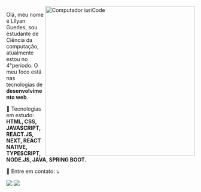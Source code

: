<img src="https://raw.githubusercontent.com/MicaelliMedeiros/micaellimedeiros/master/image/computer-illustration.png" min-width="400px" max-width="400px" width="400px" align="right" alt="Computador iuriCode">

<p align="left"> 
  Olá, meu nome é Lílyan Guedes, sou estudante de Ciência da computação, atualmente estou no 4°período. O meu foco está nas tecnologias de <strong>desenvolvimento web</strong>.<br>
</p>

<p align="left">
  🦄 Tecnologias em estudo: <strong>HTML, CSS, JAVASCRIPT, REACT.JS, NEXT,
    REACT NATIVE, TYPESCRIPT, NODE.JS, JAVA, SPRING BOOT.</strong>
</p>

<p align="left">
  💌 Entre em contato: ⤵️
</p>

<p align="left">
  <a href="" alt="Gmail">
  <img src="https://img.shields.io/badge/-Gmail-FF0000?style=flat-square&labelColor=FF0000&logo=gmail&logoColor=white&link=LINK-DO-SEU-EMAIL" /></a>

  <a href="https://www.linkedin.com/in/lilyan-guedes/" alt="Linkedin">
  <img src="https://img.shields.io/badge/-Linkedin-0e76a8?style=flat-square&logo=Linkedin&logoColor=white&link=LINK-DO-SEU-LINKEDIN" /></a>
</p>  
